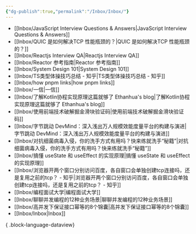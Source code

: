 ```yaml
---
{"dg-publish":true,"permalink":"/Inbox/Inbox/"}
---
```


- [[Inbox/JavaScript Interview Questions & Answers\|JavaScript Interview Questions & Answers]]
- [[Inbox/QUIC 是如何解决TCP 性能瓶颈的？\|QUIC 是如何解决TCP 性能瓶颈的？]]
- [[Inbox/Reactjs Interview QA\|Reactjs Interview QA]]
- [[Inbox/Reactor 参考指南\|Reactor 参考指南]]
- [[Inbox/System Design 101\|System Design 101]]
- [[Inbox/TS类型体操技巧总结 - 知乎\|TS类型体操技巧总结 - 知乎]]
- [[Inbox/how pnpm links\|how pnpm links]]
- [[Inbox/一信\|一信]]
- [[Inbox/了解Kotlin协程实现原理这篇就够了 Ethanhua's blog\|了解Kotlin协程实现原理这篇就够了 Ethanhua's blog]]
- [[Inbox/使用前端技术破解掘金滑块验证码\|使用前端技术破解掘金滑块验证码]]
- [[Inbox/字节跳动 DevMind：深入浅出万人规模效能度量平台的构建与演进\|字节跳动 DevMind：深入浅出万人规模效能度量平台的构建与演进]]
- [[Inbox/对抗细菌病毒入侵，你的洗手方式有用吗？快来练就洗手“秘籍”\|对抗细菌病毒入侵，你的洗手方式有用吗？快来练就洗手“秘籍”]]
- [[Inbox/搞懂 useState 和 useEffect 的实现原理\|搞懂 useState 和 useEffect 的实现原理]]
- [[Inbox/浏览器开两个窗口分别访问百度，各自窗口会单独创建tcp连接吗，还是复用之前的tcp？ - 知乎\|浏览器开两个窗口分别访问百度，各自窗口会单独创建tcp连接吗，还是复用之前的tcp？ - 知乎]]
- [[Inbox/编程面试大学\|编程面试大学]]
- [[Inbox/聊聊并发编程的12种业务场景\|聊聊并发编程的12种业务场景]]
- [[Inbox/高并发下保证接口幂等的8个锦囊\|高并发下保证接口幂等的8个锦囊]]
- [[Inbox/Inbox\|Inbox]]

{ .block-language-dataview}